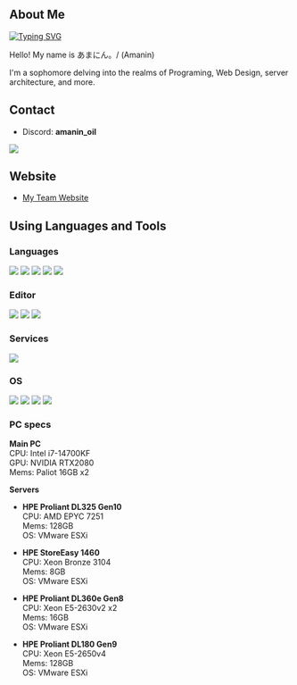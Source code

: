## About Me<br>
[![Typing SVG](https://readme-typing-svg.herokuapp.com?font=Karla&size=32&pause=400&color=F7F7F7&center=true&vCenter=true&random=false&width=435&lines=Thanks+for+being+here!%F0%9F%A4%97;I'm+Amanin.;Nice+to+meet+YOU!%F0%9F%98%99)](https://git.io/typing-svg)

Hello! My name is あまにん。/ (Amanin)

I'm a sophomore delving into the realms of Programing, Web Design, server architecture, and more.

## Contact<br>

- Discord: **amanin_oil**

[![](https://img.shields.io/badge/Twitter-1DA1F2?style=for-the-badge&logo=twitter&logoColor=white)](https://twitter.com/4mani0il)


## Website

- [My Team Website](https://unitze.net)


## Using Languages and Tools

### Languages
![](https://img.shields.io/badge/Javascript-276DC3.svg?logo=javascript&style=flat)
![](https://img.shields.io/badge/-Python-F9DC3E.svg?logo=python&style=flat)
![](https://img.shields.io/badge/-HTML5-333.svg?logo=html5&style=flat)
![](https://img.shields.io/badge/-CSS3-1572B6.svg?logo=css3&style=flat)
![](https://img.shields.io/badge/-React-555.svg?logo=react&style=flat)

### Editor
![](https://img.shields.io/badge/-Visual%20Studio%20Code-007ACC.svg?logo=visual-studio-code&style=flat)
![](https://img.shields.io/badge/-Vim-019733.svg?logo=vim&style=flat)
![](https://img.shields.io/badge/-Atom-66595C.svg?logo=atom&style=flat)

### Services
![](https://img.shields.io/badge/-Oracle-f80000.svg?logo=oracle&style=flat)

### OS
![](https://img.shields.io/badge/-Linux-6C6694.svg?logo=linux&style=flat)
![](https://img.shields.io/badge/-Windows-0078D6.svg?logo=windows&style=flat)
![](https://img.shields.io/badge/-RedHat-EE0000.svg?logo=red-hat&style=flat)
![](https://img.shields.io/badge/-Linux-6C6694.svg?logo=linux&style=flat)

### PC specs
**Main PC**<br>
CPU: Intel i7-14700KF<br>
GPU: NVIDIA RTX2080<br>
Mems: Paliot 16GB x2

**Servers**
- **HPE Proliant DL325 Gen10**<br>
CPU: AMD EPYC 7251<br>
Mems: 128GB<br>
OS: VMware ESXi<br>

- **HPE StoreEasy 1460**<br>
CPU: Xeon Bronze 3104<br>
Mems: 8GB<br>
OS: VMware ESXi<br>

- **HPE Proliant DL360e Gen8**<br>
CPU: Xeon E5-2630v2 x2<br>
Mems: 16GB<br>
OS: VMware ESXi<br>

- **HPE Proliant DL180 Gen9**<br>
CPU: Xeon E5-2650v4<br>
Mems: 128GB<br>
OS: VMware ESXi
